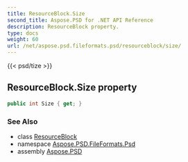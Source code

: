 ```yaml
---
title: ResourceBlock.Size
second_title: Aspose.PSD for .NET API Reference
description: ResourceBlock property. 
type: docs
weight: 60
url: /net/aspose.psd.fileformats.psd/resourceblock/size/
---
```

{{< psd/tize >}}
## ResourceBlock.Size property

```csharp
public int Size { get; }
```

### See Also

* class [ResourceBlock](../)
* namespace [Aspose.PSD.FileFormats.Psd](../../resourceblock/)
* assembly [Aspose.PSD](../../../)


